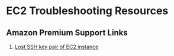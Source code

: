 # EC2 Troubleshooting Resources
## Amazon Premium Support Links
1. [Lost SSH key pair of EC2 instance](https://aws.amazon.com/premiumsupport/knowledge-center/user-data-replace-key-pair-ec2/)
